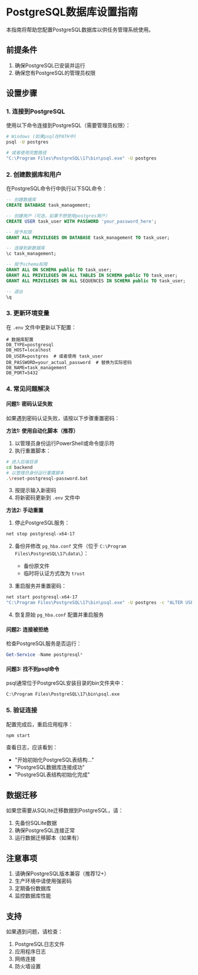 # PostgreSQL数据库设置指南

本指南将帮助您配置PostgreSQL数据库以供任务管理系统使用。

## 前提条件

1. 确保PostgreSQL已安装并运行
2. 确保您有PostgreSQL的管理员权限

## 设置步骤

### 1. 连接到PostgreSQL

使用以下命令连接到PostgreSQL（需要管理员权限）：

```bash
# Windows (如果psql在PATH中)
psql -U postgres

# 或者使用完整路径
"C:\Program Files\PostgreSQL\17\bin\psql.exe" -U postgres
```

### 2. 创建数据库和用户

在PostgreSQL命令行中执行以下SQL命令：

```sql
-- 创建数据库
CREATE DATABASE task_management;

-- 创建用户（可选，如果不想使用postgres用户）
CREATE USER task_user WITH PASSWORD 'your_password_here';

-- 授予权限
GRANT ALL PRIVILEGES ON DATABASE task_management TO task_user;

-- 连接到新数据库
\c task_management;

-- 授予schema权限
GRANT ALL ON SCHEMA public TO task_user;
GRANT ALL PRIVILEGES ON ALL TABLES IN SCHEMA public TO task_user;
GRANT ALL PRIVILEGES ON ALL SEQUENCES IN SCHEMA public TO task_user;

-- 退出
\q
```

### 3. 更新环境变量

在 `.env` 文件中更新以下配置：

```env
# 数据库配置
DB_TYPE=postgresql
DB_HOST=localhost
DB_USER=postgres  # 或者使用 task_user
DB_PASSWORD=your_actual_password  # 替换为实际密码
DB_NAME=task_management
DB_PORT=5432
```

### 4. 常见问题解决

#### 问题1: 密码认证失败

如果遇到密码认证失败，请按以下步骤重置密码：

**方法1: 使用自动化脚本（推荐）**

1. 以管理员身份运行PowerShell或命令提示符
2. 执行重置脚本：
```bash
# 进入后端目录
cd backend
# 以管理员身份运行重置脚本
.\reset-postgresql-password.bat
```
3. 按提示输入新密码
4. 将新密码更新到 `.env` 文件中

**方法2: 手动重置**

1. 停止PostgreSQL服务：
```bash
net stop postgresql-x64-17
```

2. 备份并修改 `pg_hba.conf` 文件（位于 `C:\Program Files\PostgreSQL\17\data\`）：
   - 备份原文件
   - 临时将认证方式改为 `trust`

3. 重启服务并重置密码：
```bash
net start postgresql-x64-17
"C:\Program Files\PostgreSQL\17\bin\psql.exe" -U postgres -c "ALTER USER postgres PASSWORD 'your_new_password';"
```

4. 恢复原始 `pg_hba.conf` 配置并重启服务

#### 问题2: 连接被拒绝

检查PostgreSQL服务是否运行：

```powershell
Get-Service -Name postgresql*
```

#### 问题3: 找不到psql命令

psql通常位于PostgreSQL安装目录的bin文件夹中：

```
C:\Program Files\PostgreSQL\17\bin\psql.exe
```

### 5. 验证连接

配置完成后，重启应用程序：

```bash
npm start
```

查看日志，应该看到：
- "开始初始化PostgreSQL表结构..."
- "PostgreSQL数据库连接成功"
- "PostgreSQL表结构初始化完成"

## 数据迁移

如果您需要从SQLite迁移数据到PostgreSQL，请：

1. 先备份SQLite数据
2. 确保PostgreSQL连接正常
3. 运行数据迁移脚本（如果有）

## 注意事项

1. 请确保PostgreSQL版本兼容（推荐12+）
2. 生产环境中请使用强密码
3. 定期备份数据库
4. 监控数据库性能

## 支持

如果遇到问题，请检查：
1. PostgreSQL日志文件
2. 应用程序日志
3. 网络连接
4. 防火墙设置